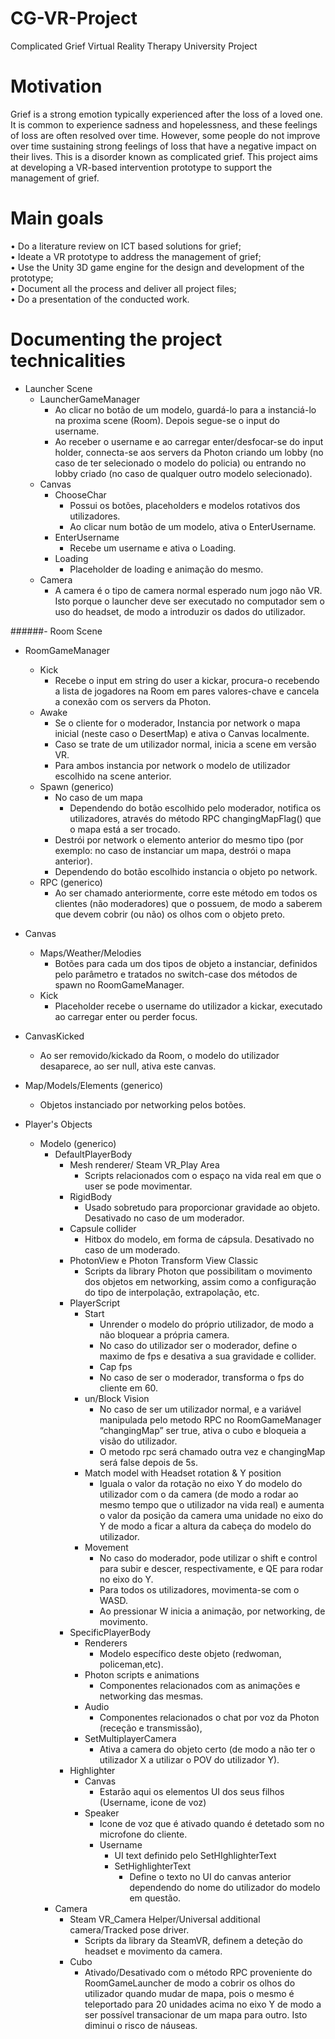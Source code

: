 # CG-VR-Project
Complicated Grief Virtual Reality Therapy University Project 

# Motivation
Grief is a strong emotion typically experienced after the loss of a loved one. It is common to experience sadness and hopelessness, and these feelings of loss are often resolved over time. However, some people do not improve over time sustaining strong feelings of loss that have a negative impact on their lives. This is a disorder known as complicated grief.
This project aims at developing a VR-based intervention prototype to support the management of grief.

# Main goals
• Do a literature review on ICT based solutions for grief;  
• Ideate a VR prototype to address the management of grief;  
• Use the Unity 3D game engine for the design and development of the prototype;  
• Document all the process and deliver all project files;  
• Do a presentation of the conducted work.  

# Documenting the project technicalities
- Launcher Scene
  - LauncherGameManager
    - Ao clicar no botão de um modelo, guardá-lo para a instanciá-lo na proxima scene (Room). Depois segue-se o input do username.
    - Ao receber o username e ao carregar enter/desfocar-se do input holder, connecta-se aos servers da Photon criando um lobby (no caso de ter selecionado o modelo do policia) ou entrando no lobby criado (no caso de qualquer outro modelo selecionado).
  - Canvas
    - ChooseChar
      - Possui os botões, placeholders e modelos rotativos dos utilizadores.
      - Ao clicar num botão de um modelo, ativa o EnterUsername.
    - EnterUsername
      - Recebe um username e ativa o Loading.
    - Loading
      - Placeholder de loading e animação do mesmo.
  - Camera
    - A camera é o tipo de camera normal esperado num jogo não VR. Isto porque o launcher deve ser executado no computador sem o uso do headset, de modo a introduzir os dados do utilizador.



######- Room Scene
  - RoomGameManager
    - Kick
      - Recebe o input em string do user a kickar, procura-o recebendo a lista de jogadores na Room em pares valores-chave e cancela a conexão com os servers da Photon.
    - Awake
      - Se o cliente for o moderador, Instancia por network o mapa inicial (neste caso o DesertMap) e ativa o Canvas localmente.
      - Caso se trate de um utilizador normal, inicia a scene em versão VR.
      - Para ambos instancia por network o modelo de utilizador escolhido na scene anterior.
    - Spawn (generico)
      - No caso de um mapa
        - Dependendo do botão escolhido pelo moderador, notifica os utilizadores, através do método RPC changingMapFlag() que o mapa está a ser trocado.
      - Destrói por network o elemento anterior do mesmo tipo (por exemplo: no caso de instanciar um mapa, destrói o mapa anterior).
      - Dependendo do botão escolhido instancia o objeto po network.
    - RPC (generico)
      - Ao ser chamado anteriormente, corre este método em todos os clientes (não moderadores) que o possuem, de modo a saberem que devem cobrir (ou não) os olhos com o objeto preto.
  - Canvas
    - Maps/Weather/Melodies
      - Botões para cada um dos tipos de objeto a instanciar, definidos pelo parâmetro e tratados no switch-case dos métodos de spawn no RoomGameManager. 
    - Kick
      - Placeholder recebe o username do utilizador a kickar, executado ao carregar enter ou perder focus.
  - CanvasKicked
    - Ao ser removido/kickado da Room, o modelo do utilizador desaparece, ao ser null, ativa este canvas.
  - Map/Models/Elements (generico)
    - Objetos instanciado por networking pelos botões.


- Player's Objects
  - Modelo (generico)
    - DefaultPlayerBody
      - Mesh renderer/ Steam VR_Play Area
        - Scripts relacionados com o espaço na vida real em que o user se pode movimentar.
      - RigidBody
        - Usado sobretudo para proporcionar gravidade ao objeto. Desativado no caso de um moderador.
      - Capsule collider
        - Hitbox do modelo, em forma de cápsula. Desativado no caso de um moderado.
      - PhotonView e Photon Transform View Classic
        - Scripts da library Photon que possibilitam o movimento dos objetos em networking, assim como a configuração do tipo de interpolação, extrapolação, etc.
      - PlayerScript
        - Start
          - Unrender o modelo do próprio utilizador, de modo a não bloquear a própria camera.
          - No caso do utilizador ser o moderador, define o maximo de fps e desativa a sua gravidade e collider.    
          - Cap fps
          - No caso de ser o moderador, transforma o fps do cliente em 60.
        - un/Block Vision
          - No caso de ser um utilizador normal, e a variável manipulada pelo metodo RPC no RoomGameManager “changingMap” ser true, ativa o cubo e bloqueia a visão do utilizador.
          - O metodo rpc será chamado outra vez e changingMap será false depois de 5s.
        - Match model with Headset rotation & Y position
          - Iguala o valor da rotação no eixo Y do modelo do utilizador com o da camera (de modo a rodar ao mesmo tempo que o utilizador na vida real) e aumenta o valor da posição da camera uma unidade no eixo do Y de modo a ficar a altura da cabeça do modelo do utilizador.
        - Movement
          - No caso do moderador, pode utilizar o shift e control para subir e descer, respectivamente, e QE para rodar no eixo do Y.
          - Para todos os utilizadores, movimenta-se com o WASD.
          - Ao pressionar W inicia a animação, por networking, de movimento.
      - SpecificPlayerBody
        - Renderers
          - Modelo específico deste objeto (redwoman, policeman,etc).
        - Photon scripts e animations
          - Componentes relacionados com as animações e networking das mesmas.
        - Audio
          - Componentes relacionados o chat por voz da Photon (receção e transmissão),
        - SetMultiplayerCamera
          - Ativa a camera do objeto certo (de modo a não ter o utilizador X a utilizar o POV do utilizador Y).
      - Highlighter
        - Canvas 
          - Estarão aqui os elementos UI dos seus filhos (Username, icone de voz)
        - Speaker
          - Icone de voz que é ativado quando é detetado som no microfone do cliente.
          - Username
            - UI text definido pelo SetHIghlighterText
            - SetHighlighterText
              - Define o texto no UI do canvas anterior dependendo do nome do utilizador do modelo em questão.
    - Camera
      - Steam VR_Camera Helper/Universal additional camera/Tracked pose driver.
        - Scripts da library da SteamVR, definem a deteção do headset e movimento da camera.
      - Cubo
        - Ativado/Desativado com o método RPC proveniente do RoomGameLauncher de modo a cobrir os olhos do utilizador quando mudar de mapa, pois o mesmo é teleportado para 20 unidades acima no eixo Y de modo a ser possível transacionar de um mapa para outro. Isto diminui o risco de náuseas.

